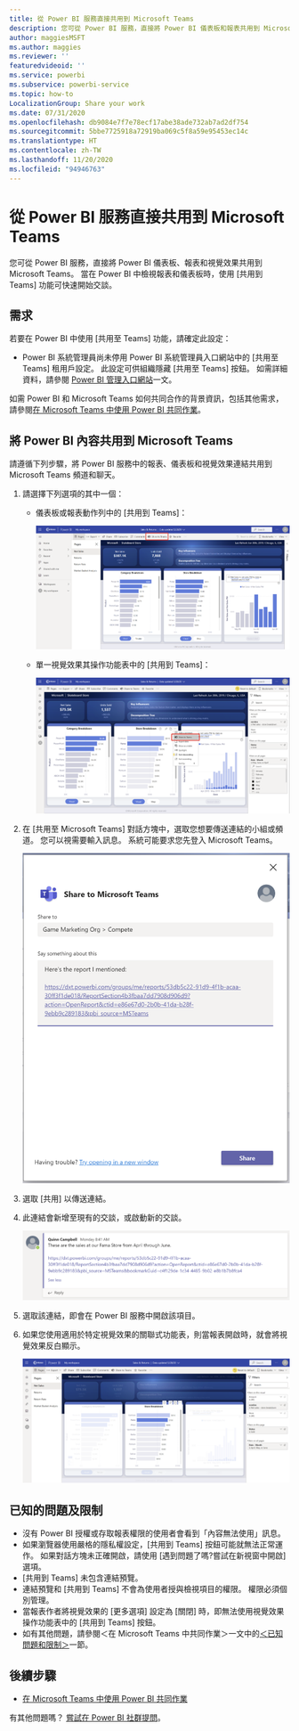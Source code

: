 ```yaml
---
title: 從 Power BI 服務直接共用到 Microsoft Teams
description: 您可從 Power BI 服務，直接將 Power BI 儀表板和報表共用到 Microsoft Teams。
author: maggiesMSFT
ms.author: maggies
ms.reviewer: ''
featuredvideoid: ''
ms.service: powerbi
ms.subservice: powerbi-service
ms.topic: how-to
LocalizationGroup: Share your work
ms.date: 07/31/2020
ms.openlocfilehash: db9084e7f7e78ecf17abe38ade732ab7ad2df754
ms.sourcegitcommit: 5bbe7725918a72919ba069c5f8a59e95453ec14c
ms.translationtype: HT
ms.contentlocale: zh-TW
ms.lasthandoff: 11/20/2020
ms.locfileid: "94946763"
---
```

# <a name="share-directly-to-microsoft-teams-from-the-power-bi-service"></a>從 Power BI 服務直接共用到 Microsoft Teams

您可從 Power BI 服務，直接將 Power BI 儀表板、報表和視覺效果共用到 Microsoft Teams。 當在 Power BI 中檢視報表和儀表板時，使用 [共用到 Teams] 功能可快速開始交談。

## <a name="requirements"></a>需求

若要在 Power BI 中使用 [共用至 Teams] 功能，請確定此設定：

- Power BI 系統管理員尚未停用 Power BI 系統管理員入口網站中的 [共用至 Teams] 租用戶設定。 此設定可供組織隱藏 [共用至 Teams] 按鈕。 如需詳細資料，請參閱 [Power BI 管理入口網站](../admin/service-admin-portal.md#share-to-teams)一文。

如需 Power BI 和 Microsoft Teams 如何共同合作的背景資訊，包括其他需求，請參閱[在 Microsoft Teams 中使用 Power BI 共同作業](service-collaborate-microsoft-teams.md)。

## <a name="share-power-bi-content-to-microsoft-teams"></a>將 Power BI 內容共用到 Microsoft Teams

請遵循下列步驟，將 Power BI 服務中的報表、儀表板和視覺效果連結共用到 Microsoft Teams 頻道和聊天。

1. 請選擇下列選項的其中一個：

   * 儀表板或報表動作列中的 [共用到 Teams]：

       ![動作列中 [共用到 Teams] 按鈕的螢幕擷取畫面。](media/service-share-report-teams/service-teams-share-to-teams-action-bar-button.png)
    
   * 單一視覺效果其操作功能表中的 [共用到 Teams]：
    
      ![視覺效果操作功能表中 [共用到 Teams] 按鈕的螢幕擷取畫面。](media/service-share-report-teams/service-teams-share-to-teams-visual-context-menu.png)

1. 在 [共用至 Microsoft Teams] 對話方塊中，選取您想要傳送連結的小組或頻道。 您可以視需要輸入訊息。 系統可能要求您先登入 Microsoft Teams。

    ![包含資訊和訊息之 [共用到 Microsoft Teams] 對話方塊的螢幕擷取畫面。](media/service-share-report-teams/service-teams-share-to-teams-dialog.png)

1. 選取 [共用] 以傳送連結。
    
1. 此連結會新增至現有的交談，或啟動新的交談。

    ![包含 Power BI 項目連結的 Microsoft Teams 交談其螢幕擷取畫面。](media/service-share-report-teams/service-teams-share-to-teams-deep-link.png)

1. 選取該連結，即會在 Power BI 服務中開啟該項目。

1. 如果您使用適用於特定視覺效果的關聯式功能表，則當報表開啟時，就會將視覺效果反白顯示。

    ![醒目提示特定視覺效果的已開啟 Power BI 報表其螢幕擷取畫面。](media/service-share-report-teams/service-teams-share-to-teams-spotlight-visual.png)


## <a name="known-issues-and-limitations"></a>已知的問題及限制

- 沒有 Power BI 授權或存取報表權限的使用者會看到「內容無法使用」訊息。
- 如果瀏覽器使用嚴格的隱私權設定，[共用到 Teams] 按鈕可能就無法正常運作。 如果對話方塊未正確開啟，請使用 [遇到問題了嗎?嘗試在新視窗中開啟] 選項。
- [共用到 Teams] 未包含連結預覽。
- 連結預覽和 [共用到 Teams] 不會為使用者授與檢視項目的權限。 權限必須個別管理。
- 當報表作者將視覺效果的 [更多選項] 設定為 [關閉] 時，即無法使用視覺效果操作功能表中的 [共用到 Teams] 按鈕。
- 如有其他問題，請參閱＜在 Microsoft Teams 中共同作業＞一文中的[＜已知問題和限制＞](service-collaborate-microsoft-teams.md#known-issues-and-limitations)一節。

## <a name="next-steps"></a>後續步驟

- [在 Microsoft Teams 中使用 Power BI 共同作業](service-collaborate-microsoft-teams.md)

有其他問題嗎？ [嘗試在 Power BI 社群提問](https://community.powerbi.com/)。
